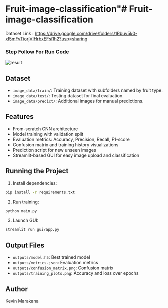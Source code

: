 # Fruit-image-classification"# Fruit-image-classification
 Dataset Link :  https://drive.google.com/drive/folders/1Rbuv5k0-xI5mFvTiorjVIHrbxEFsi1h2?usp=sharing

### Step Follow For Run Code

![result](https://github.com/user-attachments/assets/ab44369e-3b00-425c-abcc-50054d484058)

## Dataset
- `image_data/train/`: Training dataset with subfolders named by fruit type.
- `image_data/test/`: Testing dataset for final evaluation.
- `image_data/predict/`: Additional images for manual predictions.

## Features
- From-scratch CNN architecture
- Model training with validation split
- Evaluation metrics: Accuracy, Precision, Recall, F1-score
- Confusion matrix and training history visualizations
- Prediction script for new unseen images
- Streamlit-based GUI for easy image upload and classification

## Running the Project
1. Install dependencies:
```bash
pip install -r requirements.txt
```
2. Run training:
```bash
python main.py
```
3. Launch GUI:
```bash
streamlit run gui/app.py
```

## Output Files
- `outputs/model.h5`: Best trained model
- `outputs/metrics.json`: Evaluation metrics
- `outputs/confusion_matrix.png`: Confusion matrix
- `outputs/training_plots.png`: Accuracy and loss over epochs

## Author
Kevin Marakana
